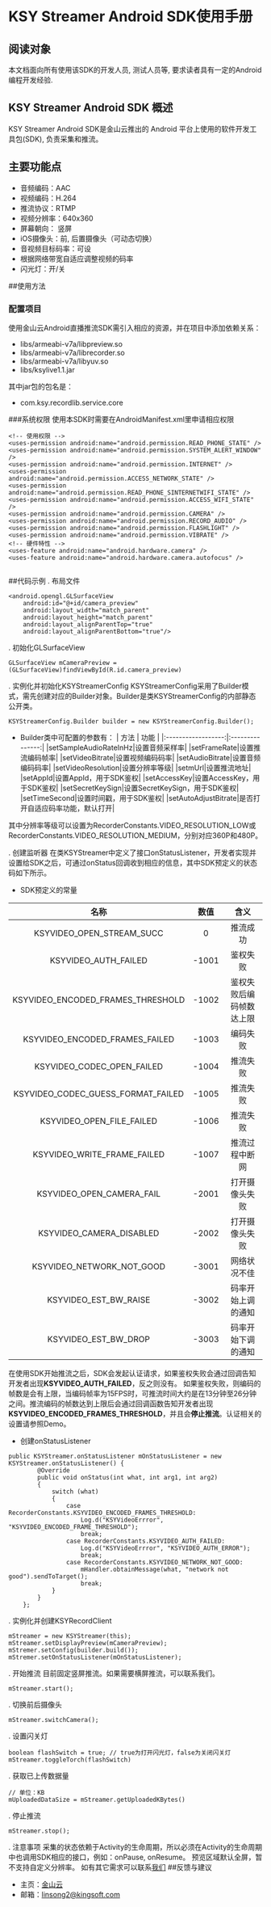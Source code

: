 # KSY Streamer Android SDK使用手册

## 阅读对象
本文档面向所有使用该SDK的开发人员, 测试人员等, 要求读者具有一定的Android编程开发经验.

## KSY Streamer Android SDK 概述
KSY Streamer Android SDK是金山云推出的 Android 平台上使用的软件开发工具包(SDK), 负责采集和推流。

## 主要功能点

* 音频编码：AAC
* 视频编码：H.264 
* 推流协议：RTMP
* 视频分辨率：640x360
* 屏幕朝向： 竖屏
* iOS摄像头：前, 后置摄像头（可动态切换）
* 音视频目标码率：可设
* 根据网络带宽自适应调整视频的码率
* 闪光灯：开/关


##使用方法
### 配置项目
使用金山云Android直播推流SDK需引入相应的资源，并在项目中添加依赖关系：
- libs/armeabi-v7a/libpreview.so
- libs/armeabi-v7a/librecorder.so
- libs/armeabi-v7a/libyuv.so
- libs/ksylive1.1.jar

其中jar包的包名是：
- com.ksy.recordlib.service.core

###系统权限
使用本SDK时需要在AndroidManifest.xml里申请相应权限
```
<!-- 使用权限 -->
<uses-permission android:name="android.permission.READ_PHONE_STATE" />
<uses-permission android:name="android.permission.SYSTEM_ALERT_WINDOW" />
<uses-permission android:name="android.permission.INTERNET" />
<uses-permission android:name="android.permission.ACCESS_NETWORK_STATE" />
<uses-permission android:name="android.permission.READ_PHONE_SINTERNETWIFI_STATE" />
<uses-permission android:name="android.permission.ACCESS_WIFI_STATE" />
<uses-permission android:name="android.permission.CAMERA" />
<uses-permission android:name="android.permission.RECORD_AUDIO" />
<uses-permission android:name="android.permission.FLASHLIGHT" />
<uses-permission android:name="android.permission.VIBRATE" />
<!-- 硬件特性 -->
<uses-feature android:name="android.hardware.camera" />
<uses-feature android:name="android.hardware.camera.autofocus" />
    
```
##代码示例
. 布局文件
```
<android.opengl.GLSurfaceView
	android:id="@+id/camera_preview"
	android:layout_width="match_parent"
	android:layout_height="match_parent"
	android:layout_alignParentTop="true" 
	android:layout_alignParentBottom="true"/>
```
. 初始化GLSurfaceView
```
GLSurfaceView mCameraPreview = (GLSurfaceView)findViewById(R.id.camera_preview)
```
. 实例化并初始化KSYStreamerConfig
KSYStreamerConfig采用了Builder模式，需先创建对应的Builder对象。Builder是类KSYStreamerConfig的内部静态公开类。
```
KSYStreamerConfig.Builder builder = new KSYStreamerConfig.Builder();
```
- Builder类中可配置的参数有：
|        方法    	 |       功能      |
|:------------------:|:---------------:|
|setSampleAudioRateInHz|设置音频采样率|
|setFrameRate|设置推流编码帧率|
|setVideoBitrate|设置视频编码码率|
|setAudioBitrate|设置音频编码码率|
|setVideoResolution|设置分辨率等级|
|setmUrl|设置推流地址|
|setAppId|设置AppId，用于SDK鉴权|
|setAccessKey|设置AccessKey，用于SDK鉴权|
|setSecretKeySign|设置SecretKeySign，用于SDK鉴权|
|setTimeSecond|设置时间戳，用于SDK鉴权|
|setAutoAdjustBitrate|是否打开自适应码率功能，默认打开|

其中分辨率等级可以设置为RecorderConstants.VIDEO_RESOLUTION_LOW或RecorderConstants.VIDEO_RESOLUTION_MEDIUM，分别对应360P和480P。

. 创建监听器
在类KSYStreamer中定义了接口onStatusListener，开发者实现并设置给SDK之后，可通过onStatus回调收到相应的信息，其中SDK预定义的状态码如下所示。
- SDK预定义的常量   


|        名称    	 |       数值      |       含义      |
|:------------------:|:----------:|:-------------------:|
|KSYVIDEO_OPEN_STREAM_SUCC|0|推流成功|
|KSYVIDEO_AUTH_FAILED|-1001|鉴权失败|
|KSYVIDEO_ENCODED_FRAMES_THRESHOLD|-1002|鉴权失败后编码帧数达上限|
|KSYVIDEO_ENCODED_FRAMES_FAILED|-1003|编码失败|
|KSYVIDEO_CODEC_OPEN_FAILED|-1004|推流失败|
|KSYVIDEO_CODEC_GUESS_FORMAT_FAILED|-1005|推流失败|
|KSYVIDEO_OPEN_FILE_FAILED|-1006|推流失败|
|KSYVIDEO_WRITE_FRAME_FAILED|-1007|推流过程中断网|
|KSYVIDEO_OPEN_CAMERA_FAIL|-2001|打开摄像头失败|
|KSYVIDEO_CAMERA_DISABLED|-2002|打开摄像头失败|
|KSYVIDEO_NETWORK_NOT_GOOD|-3001|网络状况不佳|
|KSYVIDEO_EST_BW_RAISE|-3002|码率开始上调的通知|
|KSYVIDEO_EST_BW_DROP|-3003|码率开始下调的通知|

在使用SDK开始推流之后，SDK会发起认证请求，如果鉴权失败会通过回调告知开发者出现**KSYVIDEO_AUTH_FAILED**，反之则没有。
如果鉴权失败，则编码的帧数是会有上限，当编码帧率为15FPS时，可推流时间大约是在13分钟至26分钟之间。推流编码的帧数达到上限后会通过回调函数告知开发者出现**KSYVIDEO_ENCODED_FRAMES_THRESHOLD**，并且会**停止推流**。认证相关的设置请参照Demo。
- 创建onStatusListener
```
public KSYStreamer.onStatusListener mOnStatusListener = new KSYStreamer.onStatusListener() {
		@Override
		public void onStatus(int what, int arg1, int arg2) 
		{
			switch (what)
			{
				case RecorderConstants.KSYVIDEO_ENCODED_FRAMES_THRESHOLD:
					Log.d("KSYVideoErrror", "KSYVIDEO_ENCODED_FRAME_THRESHOLD");
					break;
				case RecorderConstants.KSYVIDEO_AUTH_FAILED:
					Log.d("KSYVideoErrror", "KSYVIDEO_AUTH_ERROR");
					break;
				case RecorderConstants.KSYVIDEO_NETWORK_NOT_GOOD:
					mHandler.obtainMessage(what, "network not good").sendToTarget();
					break;
			}
		}
	};
```

. 实例化并创建KSYRecordClient
```
mStreamer = new KSYStreamer(this);
mStreamer.setDisplayPreview(mCameraPreview);
mStremer.setConfig(builder.build());
mStremer.setOnStatusListener(mOnStatusListener);
```
. 开始推流
目前固定竖屏推流。如果需要横屏推流，可以联系我们。
```
mStreamer.start();
```
. 切换前后摄像头
```
mStreamer.switchCamera();
```
. 设置闪关灯
```
boolean flashSwitch = true; // true为打开闪光灯，false为关闭闪关灯
mStreamer.toggleTorch(flashSwitch)
```

.  获取已上传数据量
```
// 单位：KB
mUploadedDataSize = mStreamer.getUploadedKBytes()
```

. 停止推流
```
mStreamer.stop();
```
. 注意事项
采集的状态依赖于Activity的生命周期，所以必须在Activity的生命周期中也调用SDK相应的接口，例如：onPause, onResume。
预览区域默认全屏，暂不支持自定义分辨率。
如有其它需求可以联系[我们](http://www.ksyun.com/)
##反馈与建议
- 主页：[金山云](http://www.ksyun.com/)
- 邮箱：<linsong2@kingsoft.com>
